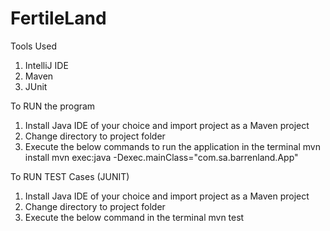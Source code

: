 # FertileLand


Tools Used
1. IntelliJ IDE
2. Maven
3. JUnit

To RUN the program
1. Install Java IDE of your choice and import project as a Maven project
2. Change directory to project folder
3. Execute the below commands to run the application in the terminal
mvn install
mvn exec:java -Dexec.mainClass="com.sa.barrenland.App"

To RUN TEST Cases (JUNIT)
1. Install Java IDE of your choice and import project as a Maven project
2. Change directory to project folder
3. Execute the below command in the terminal
mvn test
